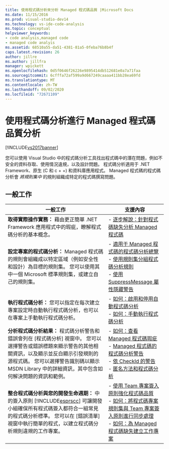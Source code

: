 ```yaml
---
title: 使用程式碼分析來分析 Managed 程式碼品質 |Microsoft Docs
ms.date: 11/15/2016
ms.prod: visual-studio-dev14
ms.technology: vs-ide-code-analysis
ms.topic: conceptual
helpviewer_keywords:
- code analysis,managed code
- managed code analyis
ms.assetid: 68510a55-da51-4381-81a5-0feba76b8b4f
caps.latest.revision: 26
author: jillre
ms.author: jillfra
manager: wpickett
ms.openlocfilehash: 0d5f0646f26226e9895414db512681e0a7a71faa
ms.sourcegitcommit: 6cfffa72af599a9d667249caaaa411bb28ea69fd
ms.translationtype: MT
ms.contentlocale: zh-TW
ms.lasthandoff: 09/02/2020
ms.locfileid: "72671109"
---
```

# <a name="analyzing-managed-code-quality-by-using-code-analysis"></a>使用程式碼分析進行 Managed 程式碼品質分析
[!INCLUDE[vs2017banner](../includes/vs2017banner.md)]

您可以使用 Visual Studio 中的程式碼分析工具找出程式碼中的潛在問題，例如不安全的資料存取、使用情況違規，以及設計問題。 程式碼分析適用于 .NET Framework、原生 (C 和 c + +) 和資料庫應用程式。 Managed 程式碼的程式碼分析會 *將規則集中* 的規則組織成特定的程式碼撰寫問題。

## <a name="common-tasks"></a>一般工作

|一般工作|支援內容|
|------------------|------------------------|
|**取得實際操作實務：** 藉由更正簡單 .NET Framework 應用程式中的瑕疵，瞭解程式碼分析的基本概念。|-   [逐步解說：針對程式碼缺失分析 Managed 程式碼](../code-quality/walkthrough-analyzing-managed-code-for-code-defects.md)|
|**設定專案的程式碼分析：** Managed 程式碼的規則會組織成以特定區域（例如安全性和設計）為目標的規則集。 您可以使用其中一個 Microsoft 標準規則集，或建立自己的規則集。|-   [適用于 Managed 程式碼的程式碼分析總覽](../code-quality/code-analysis-for-managed-code-overview.md)<br />-   [使用規則集分組程式碼分析規則](../code-quality/using-rule-sets-to-group-code-analysis-rules.md)<br />-   [使用 SuppressMessage 屬性隱藏警告](../code-quality/suppress-warnings-by-using-the-suppressmessage-attribute.md)|
|**執行程式碼分析：** 您可以指定在每次建立專案設定時自動執行程式碼分析，也可以在專案上手動執行程式碼分析。|-   [如何：啟用和停用自動程式碼分析](../code-quality/how-to-enable-and-disable-automatic-code-analysis-for-managed-code.md)<br />-   [如何：手動執行程式碼分析](../code-quality/how-to-run-code-analysis-manually-for-managed-code.md)|
|**分析程式碼分析結果：** 程式碼分析警告和錯誤會列在 [程式碼分析] 視窗中。 您可以選擇警告或錯誤標題來顯示警告的其他相關資訊，以及顯示並反白顯示引發規則的源程式碼。 您可以選擇警告識別碼以顯示 MSDN Library 中的詳細資訊，其中包含如何解決問題的資訊和範例。|-   [如何：查看 Managed 程式碼瑕疵](../code-quality/how-to-view-managed-code-defects.md)<br />-   [Managed 程式碼的程式碼分析警告](../code-quality/code-analysis-for-managed-code-warnings.md)<br />-   [依 CheckId 的警告](../code-quality/code-analysis-warnings-for-managed-code-by-checkid.md)<br />-   [匿名方法和程式碼分析](../code-quality/anonymous-methods-and-code-analysis.md)|
|**整合程式碼分析與您的開發生命週期：** 中的簽入原則 [!INCLUDE[esprscc](../includes/esprscc-md.md)] 可讓開發小組確保所有程式碼簽入都符合一組常見的程式碼分析標準。 您可以在 [錯誤清單] 視窗中執行簡單的程式，以建立程式碼分析規則違規的工作專案。|-   [使用 Team 專案簽入原則強化程式碼品質](../code-quality/enhancing-code-quality-with-team-project-check-in-policies.md)<br />-   [如何：將程式碼專案規則集與 Team 專案簽入原則進行同步處理](../code-quality/how-to-synchronize-code-project-rule-sets-with-team-project-check-in-policy.md)<br />-   [如何：為 Managed 程式碼缺失建立工作專案](../code-quality/how-to-create-a-work-item-for-a-managed-code-defect.md)|
